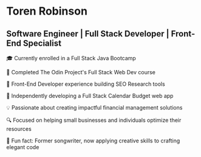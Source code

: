 # Toren Robinson

## Software Engineer | Full Stack Developer | Front-End Specialist

🎓 Currently enrolled in a Full Stack Java Bootcamp

🚀 Completed The Odin Project's Full Stack Web Dev course

💼 Front-End Developer experience building SEO Research tools

🌟 Independently developing a Full Stack Calendar Budget web app

💡 Passionate about creating impactful financial management solutions

🔍 Focused on helping small businesses and individuals optimize their resources

🎵 Fun fact: Former songwriter, now applying creative skills to crafting elegant code

